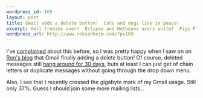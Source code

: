 ```yaml
--- 
wordpress_id: 169
layout: post
title: Gmail adds a delete button!  Cats and dogs live in peace!
excerpt: Hell freezes over!  Eclipse and Netbeans users unite!  Pigs Fly!
wordpress_url: http://www.robsanheim.com/?p=169
---
```

I've <a href="http://www.robsanheim.com/2005/08/05/why-doesnt-gmail-have-a-delete-button/">complained</a> about this before, so I was pretty happy when I saw on on <a href="http://blog.eronj.com/2006/01/19/gmail-delete-button/">Ron's blog</a> that Gmail finally adding a delete button!  Of course, deleted messages still <a href="http://mail.google.com/support/bin/answer.py?answer=32608&hl=en">hang around for 30 days</a>, buts at least I can just get of chain letters or duplicate messages without going through the drop down menu.

Also, I see that I recently crossed the gigabyte mark of my Gmail usage.  Still only 37%.  Guess I should join some more mailing lists...
